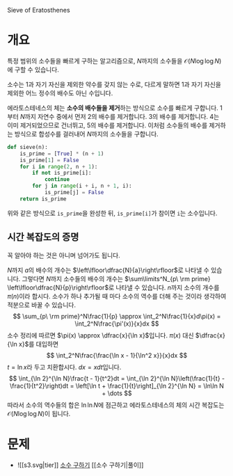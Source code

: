 Sieve of Eratosthenes
# 개요
특정 범위의 소수들을 빠르게 구하는 알고리즘으로, $N$까지의 소수들을 $\mathcal{O}(N \log \log N)$에 구할 수 있습니다.

소수는 $1$과 자기 자신을 제외한 약수를 갖지 않는 수로, 다르게 말하면 $1$과 자기 자신을 제외한 어느 정수의 배수도 아닌 수입니다.

에라토스테네스의 체는 **소수의 배수들을 제거**하는 방식으로 소수를 빠르게 구합니다. $1$부터 $N$까지 자연수 중에서 먼저 $2$의 배수를 제거합니다. $3$의 배수를 제거합니다. $4$는 이미 제거되었으므로 건너뛰고, $5$의 배수를 제거합니다. 이처럼 소수들의 배수를 제거하는 방식으로 합성수를 걸러내어 $N$까지의 소수들을 구합니다.
```python
def sieve(n):
    is_prime = [True] * (n + 1)
    is_prime[1] = False
    for i in range(2, n + 1):
        if not is_prime[i]:
            continue
        for j in range(i + i, n + 1, i):
            is_prime[j] = False
    return is_prime
```
위와 같은 방식으로 `is_prime`을 완성한 뒤, `is_prime[i]`가 참이면 `i`는 소수입니다.
## 시간 복잡도의 증명
꼭 알아야 하는 것은 아니며 넘어가도 됩니다.

$N$까지 $a$의 배수의 개수는 $\left\lfloor\dfrac{N}{a}\right\rfloor$로 나타낼 수 있습니다.
그렇다면 $N$까지 소수들의 배수의 개수는 $\sum\limits^N_{p\ \rm prime} \left\lfloor\dfrac{N}{p}\right\rfloor$로 나타낼 수 있습니다.
$n$까지 소수의 개수를 $\pi(n)$이라 합시다. 소수가 하나 추가될 때 마다 소수의 역수를 더해 주는 것이라 생각하여 적분으로 바꿀 수 있습니다.
$$
\sum_{p\ \rm prime}^N\frac{1}{p} \approx \int_2^N\frac{1}{x}d\pi(x) = \int_2^N\frac{\pi'(x)}{x}dx
$$
소수 정리에 따르면 $\pi(x) \approx \dfrac{x}{\ln x}$입니다. $\pi(x)$ 대신 $\dfrac{x}{\ln x}$를 대입하면
$$
\int_2^N\frac{\frac{\ln x - 1}{\ln^2 x}}{x}dx
$$
$t = \ln x$라 두고 치환합시다. $dx = xdt$입니다.
$$
\int_{\ln 2}^{\ln N}\frac{t - 1}{t^2}dt = \int_{\ln 2}^{\ln N}\left(\frac{1}{t} - \frac{1}{t^2}\right)dt = \left[\ln t + \frac{1}{t}\right]_{\ln 2}^{\ln N} = \ln\ln N + \dots
$$
따라서 소수의 역수들의 합은 $\ln\ln N$에 점근하고 에라토스테네스의 체의 시간 복잡도는 $\mathcal{O}(N\log\log N)$이 됩니다.
# 문제
- ![[s3.svg|tier]] [소수 구하기](https://www.acmicpc.net/problem/1929) [[소수 구하기|풀이]]